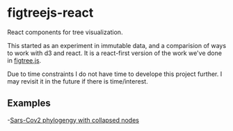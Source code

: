 # figtreejs-react

React components for tree visualization.

This started as an experiment in immutable data, and a comparision of ways to work with d3 and react. It is a react-first version of the work we've done in [figtree.js](https://github.com/rambaut/figtree.js).

Due to time constraints I do not have time to develope this project further. I may revisit it in the future if there is time/interest.
## Examples
-[Sars-Cov2 phylogengy with collapsed nodes](https://artic.network/hCoV-19-viz)
